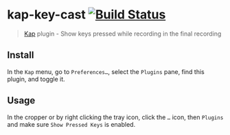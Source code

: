 # kap-key-cast [![Build Status](https://travis-ci.org/karaggeorge/kap-key-cast.svg?branch=master)](https://travis-ci.org/karaggeorge/kap-key-cast)

> [Kap](https://github.com/wulkano/kap) plugin - Show keys pressed while recording in the final recording

## Install

In the `Kap` menu, go to `Preferences…`, select the `Plugins` pane, find this plugin, and toggle it.

## Usage

In the cropper or by right clicking the tray icon, click the `…` icon, then `Plugins` and make sure `Show Pressed Keys` is enabled.
